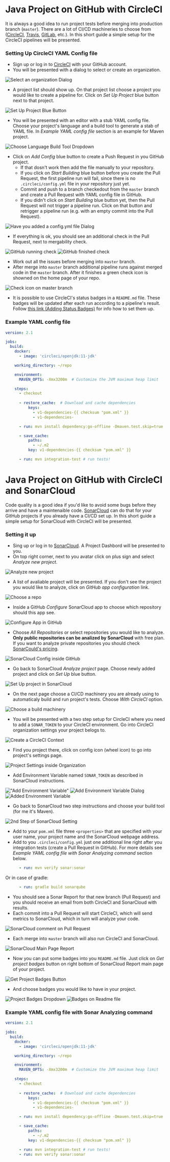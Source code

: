 # Java Project on GitHub with CircleCI

It is always a good idea to run project tests before merging into production branch (`master`). There are a lot of CI/CD machineries to choose from ([CircleCI](https://circleci.com/), [Travis](https://travis-ci.com/), [GitLab](https://gitlab.com/), etc.). In this short guide a simple setup for the CircleCI pipelines will be presented.

### Setting Up CircleCI YAML Config file

* Sign up or log in to [CircleCI](https://circleci.com/) with your GitHub account.
* You will be presented with a dialog to select or create an organization.

![Select an organization Dialog](01_select_org.png "Select an organization Dialog")
* A project list should show up. On that project list choose a project you would like to create a pipeline for. Click on _Set Up Project_ blue button next to that project.

![Set Up Project Blue Button](02_setup_project_button.png "Set Up Project Blue Button")
* You will be presented with an editor with a stub YAML config file. Choose your project's language and a build tool to generate a stab of YAML file. In _Example YAML config file_ section is an example for Maven project.

![Choose Language Build Tool Dropdown](03_choose_language_build_tool.png "Choose Language Build Tool Dropdown")
* Click on _Add Config_ blue button to create a Push Request in you GitHub project.
   * If that dosn't work then add the file manually to your repository.
   * If you click on _Start Building_ blue button before you create the Pull Request, the first pipeline run will fail, since there is no `.circleci/config.yml` file in your repository just yet.
   * Commit and push to a branch checkedout from the `master` branch and create a Pull Request with YAML config file in GitHub.
   * If you didn't click on _Start Building_ blue button yet, then the Pull Request will not trigger a pipeline run. Click on that button and retrigger a pipeline run (e.g. with an empty commit into the Pull Request).

![Have you added a config.yml file Dialog](04_adding_config_popup.png "Have you added a config.yml file Dialog")
* If everything is ok, you should see an additional check in the Pull Request, next to mergability check.

![GitHub running check](05_running_github_checks.png "GitHub running check")
![GitHub finished check](06_finished_github_checks.png "GitHub finished check")
* Work out all the issues before merging into `master` branch.
* After merge into `master` branch additional pipeline runs against merged code in the `master` branch. After it finishes a green check icon is showned on the home page of your repo.

![Check icon on master branch](07_main_repo_page_checks.png "Check icon on master branch")
* It is possible to use CircleCI's status badges in a `README.md` file. These badges will be updated after each run according to a pipeline's result. Follow [this link (Adding Status Badges)](https://circleci.com/docs/2.0/status-badges/) for info how to set them up.

### Example YAML config file

```yaml
version: 2.1

jobs:
  build:
    docker:
      - image: 'circleci/openjdk:11-jdk'

    working_directory: ~/repo

    environment:
      MAVEN_OPTS: -Xmx3200m  # Customize the JVM maximum heap limit

    steps:
      - checkout
      
      - restore_cache:  # Download and cache dependencies
          keys:
            - v1-dependencies-{{ checksum "pom.xml" }}
            - v1-dependencies-

      - run: mvn install dependency:go-offline -Dmaven.test.skip=true

      - save_cache:
          paths:
            - ~/.m2
          key: v1-dependencies-{{ checksum "pom.xml" }}

      - run: mvn integration-test # run tests!
```

# Java Project on GitHub with CircleCI and SonarCloud

Code quality is a good idea if you'd like to avoid some bugs before they arrive and have a maintenaible code. [SonarCloud](https://sonarcloud.io) can do that for your GitHub projects if you already have a CI/CD set up. In this short guide a simple setup for SonarCloud with CircleCI will be presented.

### Setting it up

* Sing up or log in to [SonarCloud](https://sonarcloud.io/). A Project Dashbord will be presented to you.
* On top right corner, next to you avatar click on plus sign and select _Analyze new project_.

![Analyze new project](08_add_new_project_in_sonar.png "Analyze new project")
* A list of avaliable project will be presented. If you don't see the project you would like to analyze, click on _GitHub app configuration_ link.

![Choose a repo](09_choose_a_repo.png "Choose a repo")
* Inside a GitHub _Configure_ SonarCloud app to choose which repository should this app see.

![Configure App in GitHub](10_configure_app_in_github.png "Configure App in GitHub")
* Choose _All Repositories_ or select repositories you would like to analyze. **Only public repositories can be analized by SonarCloud** with free plan. If you want to analyze private repositories you should check [SonarCould's pricing](https://sonarcloud.io/pricing).

![SonarCloud Config inside GitHub](11_sonarcloud_config_inside_github.png "SonarCloud Config inside GitHub")
* Go back to SonarCloud _Analyze project_ page. Choose newly added project and click on _Set Up_ blue button.

![Set Up project in SonarCloud](12_set_up_project_in_sonarcloud.png "Set Up project in SonarCloud")
* On the next page choose a CI/CD machinery you are already using to automaticaly build and run project's tests. Choose _With CircleCI_ option.

![Choose a build machinery](13_sonarcloud_choose_a_build_machinery.png "Choose a build machinery")
* You will be presented with a two step setup for CircleCI where you need to add a `SONAR_TOKEN` to your CircleCI environment. Go into CircleCI organization settings your project belogs to.

![Create a CircleCI Context](14_create_circle_ci_context.png "Create a CircleCI Context")
* Find you project there, click on config icon (wheel icon) to go into project's settings page.

![Project Settings inside Organization](15_project_settings_inside_organization.png "Project Settings inside Organization")
* Add Environment Variable named `SONAR_TOKEN` as described in SonarCloud instructions.

!["Add Environment Variable"](16_add_env_var.png "Add Environment Variable")
![Add Environment Variable Dialog](17_add_env_var_dialog.png "Add Environment Variable Dialog")
![Added Environment Variable](18_added_env_var.png "Added Environment Variable")
* Go back to SonarCloud two step instructions and choose your build tool (for me it's Maven).

![2nd Step of SonarCloud Setting](19_sonarcloud_2nd_step_instruction.png "2nd Step of SonarCloud Setting")
* Add to your `pom.xml` file three `<properties>` that are specified with your user name, your project name and the SonarCloud webpage address.
* Add to you `.circleci/config.yml` just one additional line right after you integration tests (create a Pull Request in GitHub). For more details see _Example YAML config file with Sonar Analyzing command_ section below.
```yaml
      - run: mvn verify sonar:sonar
```
Or in case of gradle:
```yaml
      - run: gradle build sonarqube
```
* You should see a Sonar Report for that new branch (Pull Request) and you should receive an email from both CircleCI and SonarCloud with results.
* Each commit into a Pull Request will start CircleCI, which will send metrics to SonarCloud, which in turn will analyze your code.

![SonarCloud comment on Pull Request](20_sonar_comment_on_github_pr.png "SonarCloud comment on Pull Request")
* Each merge into `master` branch will also run CircleCI and SonarCloud.

![SonarCloud Main Page Report](21_sonarcloud_report_main_page.png "SonarCloud Main Page Report")
* Now you can put some badges into you `README.md` file. Just click on _Get project badges_ button on right bottom of SonarCloud Report main page of your project.

![Get Project Badges Button](22_get_sonarcloud_badges.png "Get Project Badges Button")
* And choose badges you would like to have in your project.

![Project Badges Dropdown](23_sonarcloud_badges_dropdown.png "Project Badges Dropdown")
![Badges on Readme file](24_badges_inside_readme.png "Badges on Readme file")

### Example YAML config file with Sonar Analyzing command

```yaml
version: 2.1

jobs:
  build:
    docker:
      - image: 'circleci/openjdk:11-jdk'

    working_directory: ~/repo

    environment:
      MAVEN_OPTS: -Xmx3200m  # Customize the JVM maximum heap limit

    steps:
      - checkout
      
      - restore_cache:  # Download and cache dependencies
          keys:
            - v1-dependencies-{{ checksum "pom.xml" }}
            - v1-dependencies-

      - run: mvn install dependency:go-offline -Dmaven.test.skip=true

      - save_cache:
          paths:
            - ~/.m2
          key: v1-dependencies-{{ checksum "pom.xml" }}

      - run: mvn integration-test # run tests!
      - run: mvn verify sonar:sonar
```
